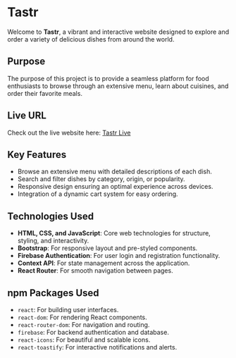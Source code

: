 # Tastr

Welcome to **Tastr**, a vibrant and interactive website designed to explore and order a variety of delicious dishes from around the world.

## Purpose

The purpose of this project is to provide a seamless platform for food enthusiasts to browse through an extensive menu, learn about cuisines, and order their favorite meals.

## Live URL

Check out the live website here: [Tastr Live](https://tastr-client.web.app)

## Key Features

- Browse an extensive menu with detailed descriptions of each dish.
- Search and filter dishes by category, origin, or popularity.
- Responsive design ensuring an optimal experience across devices.
- Integration of a dynamic cart system for easy ordering.

## Technologies Used

- **HTML, CSS, and JavaScript**: Core web technologies for structure, styling, and interactivity.
- **Bootstrap**: For responsive layout and pre-styled components.
- **Firebase Authentication**: For user login and registration functionality.
- **Context API**: For state management across the application.
- **React Router**: For smooth navigation between pages.

## npm Packages Used

- `react`: For building user interfaces.
- `react-dom`: For rendering React components.
- `react-router-dom`: For navigation and routing.
- `firebase`: For backend authentication and database.
- `react-icons`: For beautiful and scalable icons.
- `react-toastify`: For interactive notifications and alerts.
